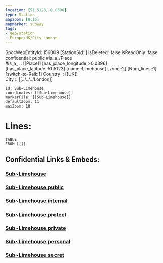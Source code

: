 ```yaml
---
location: [51.5123,-0.0396] 
type: Station 
mapzoom: [8,15] 
mapmarker: subway 
tags:
- geo/station
- Europe/UK/City~London
---
```

SpocWebEntityId: 156009
[StationSId::] 
isDeleted: false
isReadOnly: false
confidential: public
#is_a_/Place  
#is_a_ :: [[Place]] 
[has_place_longitude::-0.0396] 
[has_place_latitude::51.5123] 
[name::Limehouse] 
[zone::2] 
[Num_lines::1] 
[switch-to-Rail::1] 
Country :: [[UK]]  
City :: [[../../../London]]  


```leaflet
id: Sub~Limehouse
coordinates: [[Sub~Limehouse]] 
markerFile: [[Sub~Limehouse]] 
defaultZoom: 11 
maxZoom: 18
```


# Lines: 
```dataview
TABLE 
FROM [[]] 
```


## Confidential Links & Embeds: 

### [Sub~Limehouse](/_Standards/Earth/Continent/Europe/Europe~North/UK/England/Regions~England/London,Greater/cities~GreaterLondon/Underground/Station/Sub~Limehouse.md) 

### [Sub~Limehouse.public](/_public/Earth/Continent/Europe/Europe~North/UK/England/Regions~England/London,Greater/cities~GreaterLondon/Underground/Station/Sub~Limehouse.public.md) 

### [Sub~Limehouse.internal](/_internal/Earth/Continent/Europe/Europe~North/UK/England/Regions~England/London,Greater/cities~GreaterLondon/Underground/Station/Sub~Limehouse.internal.md) 

### [Sub~Limehouse.protect](/_protect/Earth/Continent/Europe/Europe~North/UK/England/Regions~England/London,Greater/cities~GreaterLondon/Underground/Station/Sub~Limehouse.protect.md) 

### [Sub~Limehouse.private](/_private/Earth/Continent/Europe/Europe~North/UK/England/Regions~England/London,Greater/cities~GreaterLondon/Underground/Station/Sub~Limehouse.private.md) 

### [Sub~Limehouse.personal](/_personal/Earth/Continent/Europe/Europe~North/UK/England/Regions~England/London,Greater/cities~GreaterLondon/Underground/Station/Sub~Limehouse.personal.md) 

### [Sub~Limehouse.secret](/_secret/Earth/Continent/Europe/Europe~North/UK/England/Regions~England/London,Greater/cities~GreaterLondon/Underground/Station/Sub~Limehouse.secret.md)

